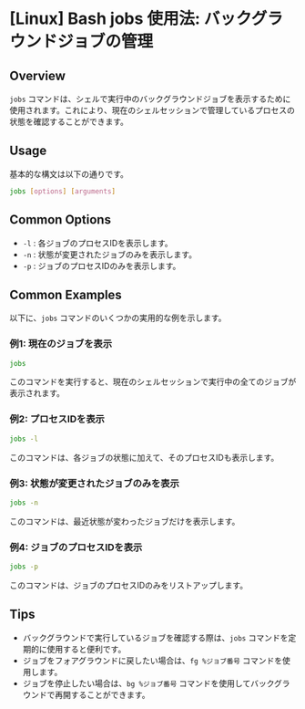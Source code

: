 # [Linux] Bash jobs 使用法: バックグラウンドジョブの管理

## Overview
`jobs` コマンドは、シェルで実行中のバックグラウンドジョブを表示するために使用されます。これにより、現在のシェルセッションで管理しているプロセスの状態を確認することができます。

## Usage
基本的な構文は以下の通りです。

```bash
jobs [options] [arguments]
```

## Common Options
- `-l` : 各ジョブのプロセスIDを表示します。
- `-n` : 状態が変更されたジョブのみを表示します。
- `-p` : ジョブのプロセスIDのみを表示します。

## Common Examples
以下に、`jobs` コマンドのいくつかの実用的な例を示します。

### 例1: 現在のジョブを表示
```bash
jobs
```
このコマンドを実行すると、現在のシェルセッションで実行中の全てのジョブが表示されます。

### 例2: プロセスIDを表示
```bash
jobs -l
```
このコマンドは、各ジョブの状態に加えて、そのプロセスIDも表示します。

### 例3: 状態が変更されたジョブのみを表示
```bash
jobs -n
```
このコマンドは、最近状態が変わったジョブだけを表示します。

### 例4: ジョブのプロセスIDを表示
```bash
jobs -p
```
このコマンドは、ジョブのプロセスIDのみをリストアップします。

## Tips
- バックグラウンドで実行しているジョブを確認する際は、`jobs` コマンドを定期的に使用すると便利です。
- ジョブをフォアグラウンドに戻したい場合は、`fg %ジョブ番号` コマンドを使用します。
- ジョブを停止したい場合は、`bg %ジョブ番号` コマンドを使用してバックグラウンドで再開することができます。